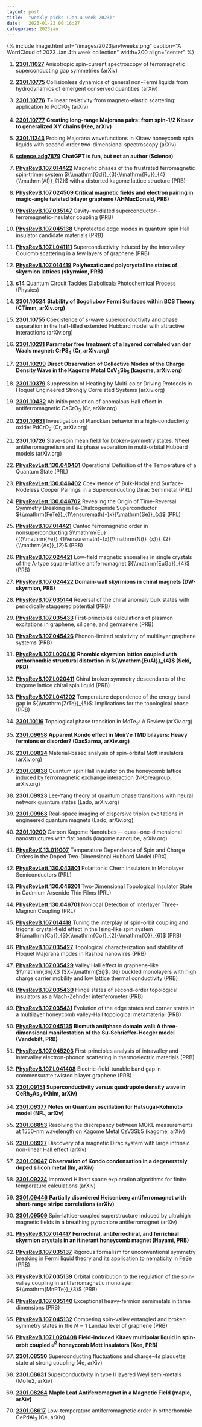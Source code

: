 ```yaml
---
layout: post
title:  "weekly picks (Jan 4 week 2023)"
date:   2023-01-23 00:16:27
categories: 2023jan
---
```



{% include image.html url="/images/2023jan4weeks.png" caption="A WordCloud of 2023 Jan 4th week collection" width=300 align="center" %}


1. **[2301.11027](http://arxiv.org/abs/2301.11027)** Anisotropic spin-current spectroscopy of ferromagnetic superconducting gap symmetries (arXiv)

1. **[2301.10775](http://arxiv.org/abs/2301.10775)** Collisionless dynamics of general non-Fermi liquids from hydrodynamics of emergent conserved quantities (arXiv)

1. **[2301.10776](http://arxiv.org/abs/2301.10776)** $T-$linear resistivity from magneto-elastic scattering: application to PdCrO$_2$ (arXiv)

1. **[2301.10777](http://arxiv.org/abs/2301.10777)** **Creating long-range Majorana pairs: from spin-1/2 Kitaev to generalized XY chains (Kee, arXiv)**

1. **[2301.11243](http://arxiv.org/abs/2301.11243)** Probing Majorana wavefunctions in Kitaev honeycomb spin liquids with second-order two-dimensional spectroscopy (arXiv)




1. **[science.adg7879](https://www.science.org/doi/full/10.1126/science.adg7879)** **ChatGPT is fun, but not an author (Science)**




1. **[PhysRevB.107.014422](https://link.aps.org/doi/10.1103/PhysRevB.107.014422)** Magnetic phases of the frustrated ferromagnetic spin-trimer system ${\\mathrm{Gd}}_{3}{\\mathrm{Ru}}_{4}{\\mathrm{Al}}_{12}$ with a distorted kagome lattice structure (PRB)

1. **[PhysRevB.107.024509](https://link.aps.org/doi/10.1103/PhysRevB.107.024509)** **Critical magnetic fields and electron pairing in magic-angle twisted bilayer graphene (AHMacDonald, PRB)**

1. **[PhysRevB.107.035147](https://link.aps.org/doi/10.1103/PhysRevB.107.035147)** Cavity-mediated superconductor--ferromagnetic-insulator coupling (PRB)

1. **[PhysRevB.107.045138](https://link.aps.org/doi/10.1103/PhysRevB.107.045138)** Unprotected edge modes in quantum spin Hall insulator candidate materials (PRB)

1. **[PhysRevB.107.L041111](https://link.aps.org/doi/10.1103/PhysRevB.107.L041111)** Superconductivity induced by the intervalley Coulomb scattering in a few layers of graphene (PRB)

1. **[PhysRevB.107.014419](https://link.aps.org/doi/10.1103/PhysRevB.107.014419)** **Polyhexatic and polycrystalline states of skyrmion lattices (skyrmion, PRB)**

1. **[s14](https://physics.aps.org/articles/v16/s14)** Quantum Circuit Tackles  Diabolicala Photochemical Process (Physics)




1. **[2301.10524](http://arxiv.org/abs/2301.10524)** **Stability of Bogoliubov Fermi Surfaces within BCS Theory (CTimm, arXiv.org)**

1. **[2301.10755](http://arxiv.org/abs/2301.10755)** Coexistence of $s$-wave superconductivity and phase separation in the half-filled extended Hubbard model with attractive interactions (arXiv.org)

1. **[2301.10291](http://arxiv.org/abs/2301.10291)** **Parameter free treatment of a layered correlated van der Waals magnet: CrPS$_{4}$ (Cr, arXiv.org)**

1. **[2301.10299](http://arxiv.org/abs/2301.10299)** **Direct Observation of Collective Modes of the Charge Density Wave in the Kagome Metal CsV$_3$Sb$_5$ (kagome, arXiv.org)**

1. **[2301.10379](http://arxiv.org/abs/2301.10379)** Suppression of Heating by Multi-color Driving Protocols in Floquet Engineered Strongly Correlated Systems (arXiv.org)

1. **[2301.10432](http://arxiv.org/abs/2301.10432)** Ab initio prediction of anomalous Hall effect in antiferromagnetic CaCrO$_3$ (Cr, arXiv.org)

1. **[2301.10631](http://arxiv.org/abs/2301.10631)** Investigation of Planckian behavior in a high-conductivity oxide: PdCrO$_2$ (Cr, arXiv.org)

1. **[2301.10726](http://arxiv.org/abs/2301.10726)** Slave-spin mean field for broken-symmetry states: N\\'eel antiferromagnetism and its phase separation in multi-orbital Hubbard models (arXiv.org)

1. **[PhysRevLett.130.040401](https://link.aps.org/doi/10.1103/PhysRevLett.130.040401)** Operational Definition of the Temperature of a Quantum State (PRL)

1. **[PhysRevLett.130.046402](https://link.aps.org/doi/10.1103/PhysRevLett.130.046402)** Coexistence of Bulk-Nodal and Surface-Nodeless Cooper Pairings in a Superconducting Dirac Semimetal (PRL)

1. **[PhysRevLett.130.046702](https://link.aps.org/doi/10.1103/PhysRevLett.130.046702)** Revealing the Origin of Time-Reversal Symmetry Breaking in Fe-Chalcogenide Superconductor ${\\mathrm{FeTe}}_{1\\ensuremath{-}x}{\\mathrm{Se}}_{x}$ (PRL)

1. **[PhysRevB.107.014421](https://link.aps.org/doi/10.1103/PhysRevB.107.014421)** Canted ferromagnetic order in nonsuperconducting $\\mathrm{Eu}{({\\mathrm{Fe}}_{1\\ensuremath{-}x}{\\mathrm{Ni}}_{x})}_{2}{\\mathrm{As}}_{2}$ (PRB)

1. **[PhysRevB.107.024421](https://link.aps.org/doi/10.1103/PhysRevB.107.024421)** Low-field magnetic anomalies in single crystals of the A-type square-lattice antiferromagnet ${\\mathrm{EuGa}}_{4}$ (PRB)

1. **[PhysRevB.107.024422](https://link.aps.org/doi/10.1103/PhysRevB.107.024422)** **Domain-wall skyrmions in chiral magnets (DW-skyrmion, PRB)**

1. **[PhysRevB.107.035144](https://link.aps.org/doi/10.1103/PhysRevB.107.035144)** Reversal of the chiral anomaly bulk states with periodically staggered potential (PRB)

1. **[PhysRevB.107.035433](https://link.aps.org/doi/10.1103/PhysRevB.107.035433)** First-principles calculations of plasmon excitations in graphene, silicene, and germanene (PRB)

1. **[PhysRevB.107.045426](https://link.aps.org/doi/10.1103/PhysRevB.107.045426)** Phonon-limited resistivity of multilayer graphene systems (PRB)

1. **[PhysRevB.107.L020410](https://link.aps.org/doi/10.1103/PhysRevB.107.L020410)** **Rhombic skyrmion lattice coupled with orthorhombic structural distortion in ${\\mathrm{EuAl}}_{4}$ (Seki, PRB)**

1. **[PhysRevB.107.L020411](https://link.aps.org/doi/10.1103/PhysRevB.107.L020411)** Chiral broken symmetry descendants of the kagome lattice chiral spin liquid (PRB)

1. **[PhysRevB.107.L041202](https://link.aps.org/doi/10.1103/PhysRevB.107.L041202)** Temperature dependence of the energy band gap in ${\\mathrm{ZrTe}}_{5}$: Implications for the topological phase (PRB)





1. **[2301.10116](http://arxiv.org/abs/2301.10116)** Topological phase transition in MoTe$_2$: A Review (arXiv.org)

1. **[2301.09658](http://arxiv.org/abs/2301.09658)** **Apparent Kondo effect in Moir\\'e TMD bilayers: Heavy fermions or disorder? (DasSarma, arXiv.org)**

1. **[2301.09824](http://arxiv.org/abs/2301.09824)** Material-based analysis of spin-orbital Mott insulators (arXiv.org)

1. **[2301.09838](http://arxiv.org/abs/2301.09838)** Quantum spin Hall insulator on the honeycomb lattice induced by ferromagnetic exchange interaction (NKoreagroup, arXiv.org)

1. **[2301.09923](http://arxiv.org/abs/2301.09923)** Lee-Yang theory of quantum phase transitions with neural network quantum states (Lado, arXiv.org)

1. **[2301.09963](http://arxiv.org/abs/2301.09963)** Real-space imaging of dispersive triplon excitations in engineered quantum magnets (Lado, arXiv.org)

1. **[2301.10200](http://arxiv.org/abs/2301.10200)** Carbon Kagome Nanotubes -- quasi-one-dimensional nanostructures with flat bands (kagome nanotube, arXiv.org)

1. **[PhysRevX.13.011007](https://link.aps.org/doi/10.1103/PhysRevX.13.011007)** Temperature Dependence of Spin and Charge Orders in the Doped Two-Dimensional Hubbard Model (PRX)

1. **[PhysRevLett.130.043801](https://link.aps.org/doi/10.1103/PhysRevLett.130.043801)** Polaritonic Chern Insulators in Monolayer Semiconductors (PRL)

1. **[PhysRevLett.130.046201](https://link.aps.org/doi/10.1103/PhysRevLett.130.046201)** Two-Dimensional Topological Insulator State in Cadmium Arsenide Thin Films (PRL)

1. **[PhysRevLett.130.046701](https://link.aps.org/doi/10.1103/PhysRevLett.130.046701)** Nonlocal Detection of Interlayer Three-Magnon Coupling (PRL)

1. **[PhysRevB.107.014418](https://link.aps.org/doi/10.1103/PhysRevB.107.014418)** Tuning the interplay of spin-orbit coupling and trigonal crystal-field effect in the Ising-like spin system ${\\mathrm{Ca}}_{3}{\\mathrm{Co}}_{2}{\\mathrm{O}}_{6}$ (PRB)

1. **[PhysRevB.107.035427](https://link.aps.org/doi/10.1103/PhysRevB.107.035427)** Topological characterization and stability of Floquet Majorana modes in Rashba nanowires (PRB)

1. **[PhysRevB.107.035429](https://link.aps.org/doi/10.1103/PhysRevB.107.035429)** Valley Hall effect in graphene-like $\\mathrm{Sn}X$ ($X=\\mathrm{Si}$, Ge) buckled monolayers with high charge carrier mobility and low lattice thermal conductivity (PRB)

1. **[PhysRevB.107.035430](https://link.aps.org/doi/10.1103/PhysRevB.107.035430)** Hinge states of second-order topological insulators as a Mach-Zehnder interferometer (PRB)

1. **[PhysRevB.107.035431](https://link.aps.org/doi/10.1103/PhysRevB.107.035431)** Evolution of the edge states and corner states in a multilayer honeycomb valley-Hall topological metamaterial (PRB)

1. **[PhysRevB.107.045135](https://link.aps.org/doi/10.1103/PhysRevB.107.045135)** **Bismuth antiphase domain wall: A three-dimensional manifestation of the Su-Schrieffer-Heeger model (Vandebilt, PRB)**

1. **[PhysRevB.107.045203](https://link.aps.org/doi/10.1103/PhysRevB.107.045203)** First-principles analysis of intravalley and intervalley electron-phonon scattering in thermoelectric materials (PRB)

1. **[PhysRevB.107.L041408](https://link.aps.org/doi/10.1103/PhysRevB.107.L041408)** Electric-field-tunable band gap in commensurate twisted bilayer graphene (PRB)






1. **[2301.09151](http://arxiv.org/abs/2301.09151)** **Superconductivity versus quadrupole density wave in CeRh$_2$As$_2$ (Khim, arXiv)**

1. **[2301.09377](http://arxiv.org/abs/2301.09377)** **Notes on Quantum oscillation for Hatsugai-Kohmoto model (NFL, arXiv)**

1. **[2301.08853](http://arxiv.org/abs/2301.08853)** Resolving the discrepancy between MOKE measurements at 1550-nm wavelength on Kagome Metal CsV3Sb5 (kagome, arXiv)

1. **[2301.08927](http://arxiv.org/abs/2301.08927)** Discovery of a magnetic Dirac system with large intrinsic non-linear Hall effect (arXiv)

1. **[2301.09047](http://arxiv.org/abs/2301.09047)** **Observation of Kondo condensation in a degenerately doped silicon metal (Im, arXiv)**

1. **[2301.09224](http://arxiv.org/abs/2301.09224)** Improved Hilbert space exploration algorithms for finite temperature calculations (arXiv)

1. **[2301.09446](http://arxiv.org/abs/2301.09446)** **Partially disordered Heisenberg antiferromagnet with short-range stripe correlations (arXiv)**

1. **[2301.09509](http://arxiv.org/abs/2301.09509)** Spin-lattice-coupled superstructure induced by ultrahigh magnetic fields in a breathing pyrochlore antiferromagnet (arXiv)





1. **[PhysRevB.107.014417](https://link.aps.org/doi/10.1103/PhysRevB.107.014417)** **Ferrochiral, antiferrochiral, and ferrichiral skyrmion crystals in an itinerant honeycomb magnet (Hayami, PRB)**

1. **[PhysRevB.107.035137](https://link.aps.org/doi/10.1103/PhysRevB.107.035137)** Rigorous formalism for unconventional symmetry breaking in Fermi liquid theory and its application to nematicity in FeSe (PRB)

1. **[PhysRevB.107.035139](https://link.aps.org/doi/10.1103/PhysRevB.107.035139)** Orbital contribution to the regulation of the spin-valley coupling in antiferromagnetic monolayer ${\\mathrm{MnPTe}}_{3}$ (PRB)

1. **[PhysRevB.107.035140](https://link.aps.org/doi/10.1103/PhysRevB.107.035140)** Exceptional heavy-fermion semimetals in three dimensions (PRB)

1. **[PhysRevB.107.045132](https://link.aps.org/doi/10.1103/PhysRevB.107.045132)** Competing spin-valley entangled and broken symmetry states in the $N=1$ Landau level of graphene (PRB)

1. **[PhysRevB.107.L020408](https://link.aps.org/doi/10.1103/PhysRevB.107.L020408)** **Field-induced Kitaev multipolar liquid in spin-orbit coupled ${d}^{2}$ honeycomb Mott insulators (Kee, PRB)**





1. **[2301.08550](http://arxiv.org/abs/2301.08550)** Superconducting fluctuations and charge-4$e$ plaquette state at strong coupling (4e, arXiv)

1. **[2301.08631](http://arxiv.org/abs/2301.08631)** Superconductivity in type II layered Weyl semi-metals (MoTe2, arXiv)

1. **[2301.08264](http://arxiv.org/abs/2301.08264)** **Maple Leaf Antiferromagnet in a Magnetic Field (maple, arXiv)**

1. **[2301.08617](http://arxiv.org/abs/2301.08617)** Low-temperature antiferromagnetic order in orthorhombic CePdAl$_{3}$ (Ce, arXiv)


